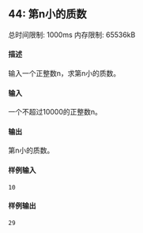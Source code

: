 ﻿## 44: 第n小的质数
总时间限制: 1000ms     内存限制: 65536kB

#### 描述

输入一个正整数n，求第n小的质数。

#### 输入

一个不超过10000的正整数n。

#### 输出

第n小的质数。

#### 样例输入

	10

#### 样例输出

	29




